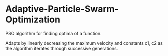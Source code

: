 # Adaptive-Particle-Swarm-Optimization
PSO algorithm for finding optima of a function.

Adapts by linearly decreasing the maximum velocity and constants c1, c2 as the algorithm iterates through successive generations.
